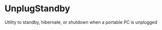 UnplugStandby
=============

Utility to standby, hibernate, or shutdown when a portable PC is unplugged

